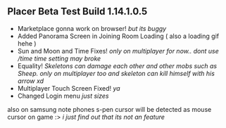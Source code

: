 ## Placer Beta Test Build 1.14.1.0.5
- Marketplace gonna work on browser! *but its buggy*
- Added Panorama Screen in Joining Room Loading ( also a loading gif hehe )
- Sun and Moon and Time Fixes! *only on multiplayer for now.. dont use /time time setting may broke*
- Equality! *Skeletons can damage each other and other mobs such as Sheep. only on multiplayer too and skeleton can kill himself with his arrow xd*
- Multiplayer Touch Screen Fixed! *ya*
- Changed Login menu *just sizes*

also on samsung note phones s-pen cursor will be detected as mouse cursor on game :> *i just find out that its not an feature*
